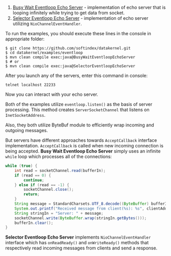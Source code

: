 1. [Busy Wait Eventloop Echo Server](https://github.com/softindex/datakernel/blob/master/examples/eventloop/src/main/java/io/datakernel/examples/BusyWaitEventloopEchoServer.java) - 
implementation of echo server that is looping infinitely while trying to get data from socket.
2. [Selector Eventloop Echo Server](https://github.com/softindex/datakernel/blob/master/examples/eventloop/src/main/java/io/datakernel/examples/SelectorEventloopEchoServer.java) - 
implementation of echo server utilizing `NioChannelEventHandler`.

To run the examples, you should execute these lines in the console in appropriate folder:
```
$ git clone https://github.com/softindex/datakernel.git
$ cd datakernel/examples/eventloop
$ mvn clean compile exec:java@BusyWaitEventloopEchoServer
$ # or
$ mvn clean compile exec:java@SelectorEventloopEchoServer
```

After you launch any of the servers, enter this command in console:
```
telnet localhost 22233
```
Now you can interact with your echo server.

Both of the examples utilize `eventloop.listen()` as the basis of server processing. This method creates 
`ServerSocketChannel` that listens on `InetSocketAddress`. 

Also, they both utilize ByteBuf module to efficiently wrap incoming and outgoing messages.

But servers have different approaches towards `AcceptCallback` interface implementation. `AcceptCallback` is called when 
new incoming connection is being accepted. **Busy Wait Eventloop Echo Server** simply uses an infinite `while` loop which 
processes all of the connections:
```java
while (true) {
	int read = socketChannel.read(bufferIn);
    if (read == 0) {
    	continue;
    } else if (read == -1) {
    	socketChannel.close();
    	return;
    }
    String message = StandardCharsets.UTF_8.decode((ByteBuffer) bufferIn.flip()).toString();
    System.out.printf("Received message from client(%s): %s", clientAddress, message);
    String stringIn = "Server: " + message;
    socketChannel.write(ByteBuffer.wrap(stringIn.getBytes()));
    bufferIn.clear();
}
```

**Selector Eventloop Echo Server** implements `NioChannelEventHandler` interface which has `onReadReady()` and 
`onWriteReady()` methods that respectively read incoming messages from clients and send a response. 


